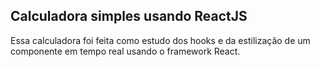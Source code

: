 ## Calculadora simples usando ReactJS
Essa calculadora foi feita como estudo dos hooks e da estilização de um componente em tempo real usando o framework React.

